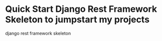 # Quick Start Django Rest Framework Skeleton to jumpstart my projects
django rest framework skeleton
